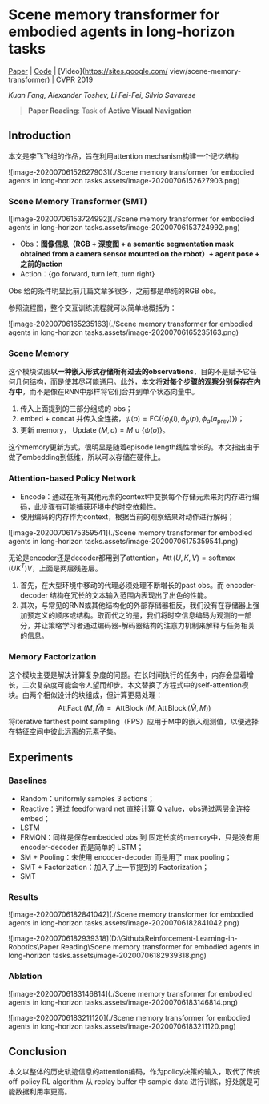 # Scene memory transformer for embodied agents in long-horizon tasks

[Paper](https://openaccess.thecvf.com/content_CVPR_2019/papers/Fang_Scene_Memory_Transformer_for_Embodied_Agents_in_Long-Horizon_Tasks_CVPR_2019_paper.pdf) | [Code](https://github.com/ErikGartner/scene-memory-transformer) | [Video](https://sites.google.com/ view/scene-memory-transformer) | CVPR 2019

*Kuan Fang, Alexander Toshev, Li Fei-Fei, Silvio Savarese*

> **Paper Reading**: Task of **Active Visual Navigation**

## Introduction

本文是李飞飞组的作品，旨在利用attention mechanism构建一个记忆结构



![image-20200706152627903](./Scene memory transformer for embodied agents in long-horizon tasks.assets/image-20200706152627903.png)

### Scene Memory Transformer (SMT)

![image-20200706153724992](./Scene memory transformer for embodied agents in long-horizon tasks.assets/image-20200706153724992.png)

- Obs：**图像信息（RGB + 深度图 + a semantic segmentation mask obtained from a camera sensor mounted on the robot）+ agent pose + 之前的action**
- Action：{go forward, turn left, turn right}

Obs 给的条件明显比前几篇文章多很多，之前都是单纯的RGB obs。

参照流程图，整个交互训练流程就可以简单地概括为：

![image-20200706165235163](./Scene memory transformer for embodied agents in long-horizon tasks.assets/image-20200706165235163.png)

### Scene Memory

这个模块试图**以一种嵌入形式存储所有过去的observations**，目的不是赋予它任何几何结构，而是使其尽可能通用。此外，本文将**对每个步骤的观察分别保存在内存中**，而不是像在RNN中那样将它们合并到单个状态向量中。

1. 传入上面提到的三部分组成的 obs；
2. embed + concat 并传入全连接，$\psi(o)=\mathrm{FC}\left(\left\{\phi_{I}(I), \phi_{p}(p), \phi_{a}\left(a_{\mathrm{prev}}\right)\right\}\right)$；
3. 更新 memory，$\text { Update }(M, o)=M \cup\{\psi(o)\}$。

这个memory更新方式，很明显是随着episode length线性增长的。本文指出由于做了embedding到低维，所以可以存储在硬件上。

### Attention-based Policy Network

- Encode：通过在所有其他元素的context中变换每个存储元素来对内存进行编码，此步骤有可能捕获环境中的时空依赖性。
- 使用编码的内存作为context，根据当前的观察结果对动作进行解码；

![image-20200706175359541](./Scene memory transformer for embodied agents in long-horizon tasks.assets/image-20200706175359541.png)

无论是encoder还是decoder都用到了attention，$\operatorname{Att}(U, K, V)=\operatorname{softmax}\left(U K^{T}\right) V$，上面是两层残差层。

1. 首先，在大型环境中移动的代理必须处理不断增长的past obs。而 encoder-decoder 结构在冗长的文本输入范围内表现出了出色的性能。
2. 其次，与常见的RNN或其他结构化的外部存储器相反，我们没有在存储器上强加预定义的顺序或结构。取而代之的是，我们将时空信息编码为观测的一部分，并让策略学习者通过编码器-解码器结构的注意力机制来解释与任务相关的信息。

### Memory Factorization

这个模块主要是解决计算复杂度的问题。在长时间执行的任务中，内存会显着增长，二次复杂度可能会令人望而却步。本文替换了方程式中的self-attention模块。由两个相似设计的块组成，但计算更易处理：
$$
\text { AttFact }(M, \tilde{M})=\text { AttBlock }(M, \operatorname{Att} \operatorname{Block}(\tilde{M}, M))
$$
将iterative farthest point sampling（FPS）应用于M中的嵌入观测值，以便选择在特征空间中彼此远离的元素子集。 

## Experiments

### Baselines

- Random：uniformly samples 3 actions；
- Reactive：通过 feedforward net 直接计算 Q value，obs通过两层全连接embed；
- LSTM
- FRMQN：同样是保存embedded obs 到 固定长度的memory中，只是没有用 encoder-decoder 而是简单的 LSTM；
- SM + Pooling：未使用 encoder-decoder 而是用了 max pooling；
- SMT + Factorization：加入了上一节提到的 Factorization；
- SMT



### Results

![image-20200706182841042](./Scene memory transformer for embodied agents in long-horizon tasks.assets/image-20200706182841042.png)

![image-20200706182939318](D:\Github\Reinforcement-Learning-in-Robotics\Paper Reading\Scene memory transformer for embodied agents in long-horizon tasks.assets\image-20200706182939318.png)

### Ablation

![image-20200706183146814](./Scene memory transformer for embodied agents in long-horizon tasks.assets/image-20200706183146814.png)

![image-20200706183211120](./Scene memory transformer for embodied agents in long-horizon tasks.assets/image-20200706183211120.png)

## Conclusion

本文以整体的历史轨迹信息的attention编码，作为policy决策的输入，取代了传统 off-policy RL algorithm 从 replay buffer 中 sample data 进行训练，好处就是可能数据利用率更高。